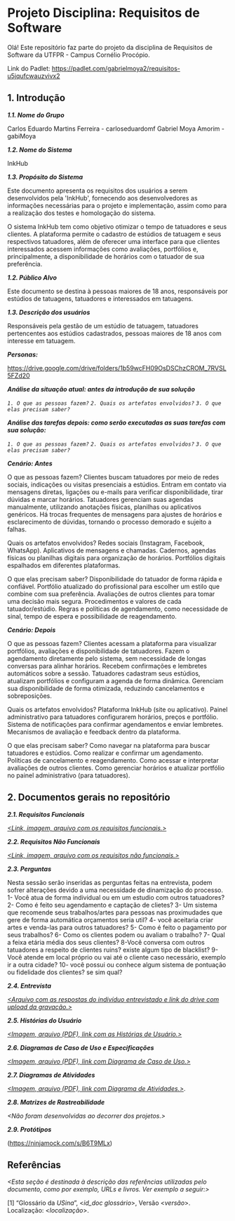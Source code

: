 
# Projeto Disciplina: Requisitos de Software

Olá! Este repositório faz parte do projeto da disciplina de Requisitos de Software da UTFPR - Campus Cornélio Procópio. 

Link do Padlet: 
https://padlet.com/gabrielmoya2/requisitos-u5jqufcwauzvivx2

## 1. Introdução

***1.1.  Nome do Grupo***

Carlos Eduardo Martins Ferreira - carloseduardomf
Gabriel Moya Amorim - gabiMoya

***1.2.  Nome do Sistema***

InkHub

***1.3.  Propósito do Sistema***

Este documento apresenta os requisitos dos usuários a serem desenvolvidos pela 'InkHub', fornecendo aos desenvolvedores as informações necessárias para o projeto e implementação, assim como para a realização dos testes e homologação do sistema.

O sistema InkHub tem como objetivo otimizar o tempo de tatuadores e seus clientes. A plataforma permite o cadastro de estúdios de tatuagem e seus respectivos tatuadores, além de oferecer uma interface para que clientes interessados acessem informações como avaliações, portfólios e, principalmente, a disponibilidade de horários com o tatuador de sua preferência.

***1.2.  Público Alvo***

Este documento se destina à pessoas maiores de 18 anos, responsáveis por estúdios de tatuagens, tatuadores e interessados em tatuagens.

***1.3. Descrição dos usuários***

Responsáveis pela gestão de um estúdio de tatuagem, tatuadores pertencentes aos estúdios cadastrados, pessoas maiores de 18 anos com interesse em tatuagem.

***Personas:***

https://drive.google.com/drive/folders/1b59wcFH09OsDSChzCROM_7RVSL5FZd20

***Análise da situação atual: antes da introdução de sua solução***

*`1. O que as pessoas fazem?`*
*`2. Quais os artefatos envolvidos?`*
*`3. O que elas precisam saber?`*

***Análise das tarefas depois: como serão executadas as suas tarefas com sua solução:***

*`1. O que as pessoas fazem?`*
*`2. Quais os artefatos envolvidos?`*
*`3. O que elas precisam saber?`*

***Cenário: Antes***

O que as pessoas fazem?
Clientes buscam tatuadores por meio de redes sociais, indicações ou visitas presenciais a estúdios.
Entram em contato via mensagens diretas, ligações ou e-mails para verificar disponibilidade, tirar dúvidas e marcar horários.
Tatuadores gerenciam suas agendas manualmente, utilizando anotações físicas, planilhas ou aplicativos genéricos.
Há trocas frequentes de mensagens para ajustes de horários e esclarecimento de dúvidas, tornando o processo demorado e sujeito a falhas.

Quais os artefatos envolvidos?
Redes sociais (Instagram, Facebook, WhatsApp).
Aplicativos de mensagens e chamadas.
Cadernos, agendas físicas ou planilhas digitais para organização de horários.
Portfólios digitais espalhados em diferentes plataformas.

O que elas precisam saber?
Disponibilidade do tatuador de forma rápida e confiável.
Portfólio atualizado do profissional para escolher um estilo que combine com sua preferência.
Avaliações de outros clientes para tomar uma decisão mais segura.
Procedimentos e valores de cada tatuador/estúdio.
Regras e políticas de agendamento, como necessidade de sinal, tempo de espera e possibilidade de reagendamento.


***Cenário: Depois***

O que as pessoas fazem?
Clientes acessam a plataforma para visualizar portfólios, avaliações e disponibilidade de tatuadores.
Fazem o agendamento diretamente pelo sistema, sem necessidade de longas conversas para alinhar horários.
Recebem confirmações e lembretes automáticos sobre a sessão.
Tatuadores cadastram seus estúdios, atualizam portfólios e configuram a agenda de forma dinâmica.
Gerenciam sua disponibilidade de forma otimizada, reduzindo cancelamentos e sobreposições.

Quais os artefatos envolvidos?
Plataforma InkHub (site ou aplicativo).
Painel administrativo para tatuadores configurarem horários, preços e portfólio.
Sistema de notificações para confirmar agendamentos e enviar lembretes.
Mecanismos de avaliação e feedback dentro da plataforma.

O que elas precisam saber?
Como navegar na plataforma para buscar tatuadores e estúdios.
Como realizar e confirmar um agendamento.
Políticas de cancelamento e reagendamento.
Como acessar e interpretar avaliações de outros clientes.
Como gerenciar horários e atualizar portfólio no painel administrativo (para tatuadores).

## 2. Documentos gerais no repositório

***2.1. Requisitos Funcionais***

[*<Link, imagem, arquivo com os requisitos funcionais.>*](https://drive.google.com/file/d/1K3nNwe-w9xz_H0CwT9VPOTvrusT3ub0t/view?usp=sharing)

***2.2. Requisitos Não Funcionais***

[*<Link, imagem, arquivo com os requisitos não funcionais.>*](https://drive.google.com/file/d/1cgt2A1-lVa9oiuxSbE4R2H5ZZLa9iXDu/view?usp=drive_link)

***2.3. Perguntas***


Nesta sessão serão inseridas as perguntas feitas na entrevista, podem sofrer alterações devido a  uma necessidade de dinamização do processo.
1- Você atua de forma individual ou em um estudio com outros tatuadores?
2- Como é feito seu agendamento e captação de clietes?
3- Um sistema que recomende seus trabalhos/artes para pessoas nas proximudades que gere de forma automática orçamentos seria util?
4- você aceitaria criar artes e venda-las para outros tatuadores?
5- Como é feito o pagamento por seus trabalhos?
6- Como os clientes podem ou avaliam o trabalho?
7- Qual a feixa etária média dos seus clientes?
8-Você conversa com outros tatuadores a respeito de clientes ruins? existe algum tipo de blacklist?
9-Você atende em local próprio ou vai até o cliente caso necessário, exemplo ir a outra cidade?
10- você possui ou conhece algum sistema de pontuação ou fidelidade dos clientes? se sim qual?

***2.4. Entrevista***

[*<Arquivo com as respostas do indivíduo entrevistado e link do drive com upload da gravação.>*](https://drive.google.com/file/d/1CgxrwmEbBrP_sdAaaWsniLJhp-kot6sS/view?usp=drive_link)


***2.5. Histórias do Usuário***

[*<Imagem, arquivo (PDF), link com as Histórias de Usuário.>*](https://drive.google.com/file/d/11lNGdanTdqj6CV236Xm77-jTspOpw6Kj/view?usp=sharing)

***2.6. Diagramas de Caso de Uso e Especificações***

[*<Imagem, arquivo (PDF), link com Diagrama de Caso de Uso.>*](https://drive.google.com/file/d/19Yb0fOu4-l8Rdjy9RKaHpiBBW9FHhhUv/view?usp=drive_link)

***2.7. Diagramas de Atividades***

[*<Imagem, arquivo (PDF), link com Diagrama de Atividades.>*](https://github.com/Inkhub-Corp/Inkhub/blob/main/image.png?raw=true).

***2.8. Matrizes de Rastreabilidade***

*<Não foram desenvolvidas ao decorrer dos projetos.>*

***2.9. Protótipos***

(https://ninjamock.com/s/B6T9MLx)

## Referências

*<Esta seção é destinada à descrição das referências utilizadas pelo documento, como por exemplo, URLs e livros. Ver exemplo a seguir:>*

[1] “Glossário da _USina_”, <_id_doc glossário_>, Versão <_versão_>. Localização: <_localização_>.

